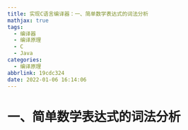 ```yaml
---
title: 实现C语言编译器：一、简单数学表达式的词法分析
mathjax: true
tags:
  - 编译器
  - 编译原理
  - C
  - Java
categories:
  - 编译原理
abbrlink: 19cdc324
date: 2022-01-06 16:14:06
---
```


# 一、简单数学表达式的词法分析

<!-- more -->